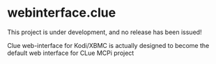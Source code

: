 # webinterface.clue

This project is under development, and no release has been issued!


Clue web-interface for Kodi/XBMC is actually designed to become the default web interface for CLue MCPi project
